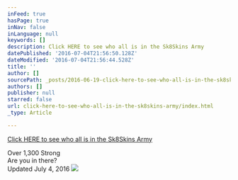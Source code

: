 ```yaml
---
inFeed: true
hasPage: true
inNav: false
inLanguage: null
keywords: []
description: Click HERE to see who all is in the Sk8Skins Army
datePublished: '2016-07-04T21:56:50.128Z'
dateModified: '2016-07-04T21:56:44.528Z'
title: ''
author: []
sourcePath: _posts/2016-06-19-click-here-to-see-who-all-is-in-the-sk8skins-army.md
authors: []
publisher: null
starred: false
url: click-here-to-see-who-all-is-in-the-sk8skins-army/index.html
_type: Article

---
```

[Click HERE to see who all is in the Sk8Skins Army][0]

Over 1,300 Strong  
Are you in there?  
Updated July 4, 2016
![](https://the-grid-user-content.s3-us-west-2.amazonaws.com/af58cfff-346f-4cc6-b65a-e0e47e7633ac.png)

[0]: https://dl.dropboxusercontent.com/u/24230477/16.07.04%20Army.pdf